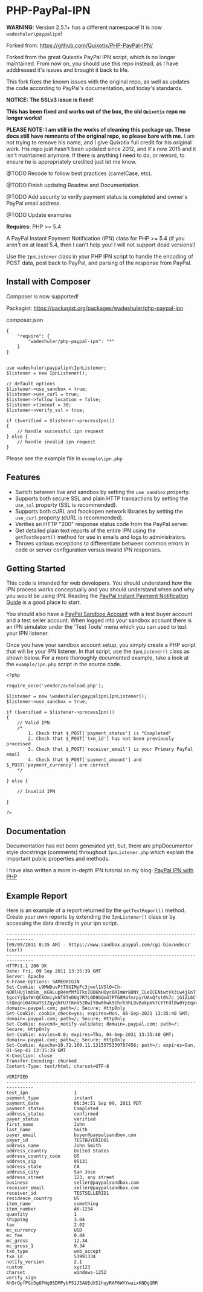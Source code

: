 PHP-PayPal-IPN
==============

**WARNING:** Version 2.5.1+ has a different namespace! It is now `wadeshuler\paypalipn`!

Forked from: https://github.com/Quixotix/PHP-PayPal-IPN/

Forked from the great Quixotix PayPal IPN script, which is no longer maintained. From now on, you should use this repo instead, as I have adddressed it's issues and brought it back to life.

This fork fixes the known issues with the original repo, as well as updates the code according to PayPal's documentation, and today's standards.

**NOTICE: The SSLv3 issue is fixed!**

**This has been fixed and works out of the box, the old `Quixotix` repo no longer works!**

**PLEASE NOTE: I am still in the works of cleaning this package up. These docs still have remnants of the original repo, so please bare with me.** I am not trying to remove his name, and I give Quixotix full credit for his original work. His repo just hasn't been updated since 2012, and it's now 2015 and it isn't maintained anymore. If there is anything I need to do, or reword, to ensure he is appropriately credited just let me know.

@TODO Recode to follow best practices (camelCase, etc).

@TODO Finish updating Readme and Documentation.

@TODO Add security to verify payment status is completed and owner's PayPal email address.

@TODO Update examples

**Requires:** PHP >= 5.4

A PayPal Instant Payment Notification (IPN) class for PHP >= 5.4 (if you aren't on at least 5.4, then I can't help you! I will not support dead versions!)

Use the `IpnListener` class in your PHP IPN script to handle the encoding of POST data, post back to PayPal, and parsing of the response from PayPal.

Install with Composer
---------------------

Composer is now supported!

Packagist: https://packagist.org/packages/wadeshuler/php-paypal-ipn

composer.json

    {
        "require": {
            "wadeshuler/php-paypal-ipn": "*"
        }
    }


    use wadeshuler\paypalipn\IpnListener;
    $listener = new IpnListener();

    // default options
    $listener->use_sandbox = true;
    $listener->use_curl = true;
    $listener->follow_location = false;
    $listener->timeout = 30;
    $listener->verify_ssl = true;

    if ($verified = $listener->processIpn())
    {
        // handle successful ipn request
    } else {
        // handle invalid ipn request
    }

Please see the example file in `example\ipn.php`

Features
--------

* Switch between live and sandbox by setting the `use_sandbox` property.
* Supports both secure SSL and plain HTTP transactions by setting the `use_ssl`
  property (SSL is recommended).
* Supports both cURL and fsockopen network libraries by setting the `use_curl`
  property (cURL is recommended).
* Verifies an HTTP &quot;200&quot; response status code from the PayPal server.
* Get detailed plain text reports of the entire IPN using the `getTextReport()`
  method for use in emails and logs to administrators.
* Throws various exceptions to differentiate between common errors in code or
  server configuration versus invalid IPN responses.


Getting Started
---------------

This code is intended for web developers. You should understand how the IPN
process works conceptually and you should understand when and why you would be
using IPN. Reading the [PayPal Instant Payment Notification Guide][1] is a good
place to start.

You should also have a [PayPal Sandbox Account][2] with a test buyer account and
a test seller account. When logged into your sandbox account there is an IPN
simulator under the 'Test Tools' menu which you can used to test your IPN
listener.

[1]: https://cms.paypal.com/cms_content/US/en_US/files/developer/IPNGuide.pdf
[2]: https://developer.paypal.com

Once you have your sandbox account setup, you simply create a PHP script that
will be your IPN listener. In that script, use the `IpnListener()` class as shown
below. For a more thoroughly documented example, take a look at the
`example/ipn.php` script in the source code.

    <?php

    require_once('vendor/autoload.php');

    $listener = new \wadeshuler\paypalipn\IpnListener();
    $listener->use_sandbox = true;

    if ($verified = $listener->processIpn())
    {
        // Valid IPN
        /*
            1. Check that $_POST['payment_status'] is "Completed"
            2. Check that $_POST['txn_id'] has not been previously processed
            3. Check that $_POST['receiver_email'] is your Primary PayPal email
            4. Check that $_POST['payment_amount'] and $_POST['payment_currency'] are correct
        */

    } else {

        // Invalid IPN

    }

    ?>


Documentation
-------------

Documentation has not been generated yet, but, there are phpDocumentor style
docstrings (comments) throughout `IpnListener.php` which explain the important public properties and methods.

I have also written a more in-depth IPN tutorial on my blog: [PayPal IPN with PHP][3]

[3]: http://www.micahcarrick.com/paypal-ipn-with-php.html


Example Report
--------------

Here is an example of a report returned by the `getTextReport()` method. Create
your own reports by extending the `IpnListener()` class or by accessing the data
directly in your ipn script.

    --------------------------------------------------------------------------------
    [09/09/2011 8:35 AM] - https://www.sandbox.paypal.com/cgi-bin/webscr (curl)
    --------------------------------------------------------------------------------
    HTTP/1.1 200 OK
    Date: Fri, 09 Sep 2011 13:35:39 GMT
    Server: Apache
    X-Frame-Options: SAMEORIGIN
    Set-Cookie: c9MWDuvPtT9GIMyPc3jwol1VSlO=Ch-NORlHUjlmbEm__KG9LupR4mfMfQTkx1QQ6hHDyc0RImWr88NY_ILeICENiwtVX3iw4jEnT1-1gccYjQafWrQCkDmiykNT8TeDUg7R7L0D9bQm47PTG8MafmrpyrUAxQfst0%7c_jG1ZL6CffJgwrC-stQeqni04tKaYSIZqyqhFU7tKnV520wiYOw0hwk5Ehrh3hLDvBxkpm%7cYTFdl0w0YpEqxu0D1jDTVTlEGXlmLs4wob2Glu9htpZkFV9O2aCyfQ4CvA2kLJmlI6YiXm%7c1315575340; domain=.paypal.com; path=/; Secure; HttpOnly
    Set-Cookie: cookie_check=yes; expires=Mon, 06-Sep-2021 13:35:40 GMT; domain=.paypal.com; path=/; Secure; HttpOnly
    Set-Cookie: navcmd=_notify-validate; domain=.paypal.com; path=/; Secure; HttpOnly
    Set-Cookie: navlns=0.0; expires=Thu, 04-Sep-2031 13:35:40 GMT; domain=.paypal.com; path=/; Secure; HttpOnly
    Set-Cookie: Apache=10.72.109.11.1315575339707456; path=/; expires=Sun, 01-Sep-41 13:35:39 GMT
    X-Cnection: close
    Transfer-Encoding: chunked
    Content-Type: text/html; charset=UTF-8

    VERIFIED
    --------------------------------------------------------------------------------
    test_ipn                 1
    payment_type             instant
    payment_date             06:34:51 Sep 09, 2011 PDT
    payment_status           Completed
    address_status           confirmed
    payer_status             verified
    first_name               John
    last_name                Smith
    payer_email              buyer@paypalsandbox.com
    payer_id                 TESTBUYERID01
    address_name             John Smith
    address_country          United States
    address_country_code     US
    address_zip              95131
    address_state            CA
    address_city             San Jose
    address_street           123, any street
    business                 seller@paypalsandbox.com
    receiver_email           seller@paypalsandbox.com
    receiver_id              TESTSELLERID1
    residence_country        US
    item_name                something
    item_number              AK-1234
    quantity                 1
    shipping                 3.04
    tax                      2.02
    mc_currency              USD
    mc_fee                   0.44
    mc_gross                 12.34
    mc_gross_1               9.34
    txn_type                 web_accept
    txn_id                   51991334
    notify_version           2.1
    custom                   xyz123
    charset                  windows-1252
    verify_sign              Ah5rOpfPGo5g6FNg95DMPybP51J5AUEdXS1hqyRAP6WYYwaixKNDgQRR
